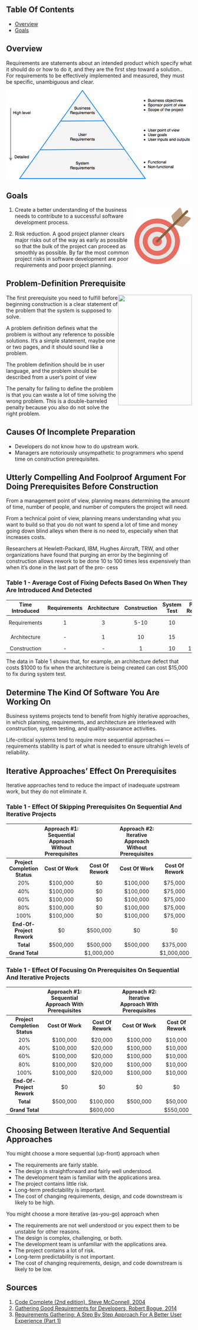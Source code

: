 ## Table Of Contents

- [Overview](#overview)
- [Goals](#goals)

<a name="overview"></a>
## Overview

Requirements are statements about an intended product which specify what it should do or how to do it, and they are the first step toward a solution.. For requirements to be effectively implemented and measured, they must be specific, unambiguous and clear.

<p align="center">
    <img src="./imgs/requirement-types.png">
</p>

<a name="goals"></a>
## Goals

<img align="right" width="156" height="156" src="./imgs/goal.png">

1. Create a better understanding of the business needs to contribute to a successful software development process.

2. Risk reduction. A good project planner clears major risks out of the way as early as possible so that the bulk of the project can proceed as smoothly as possible. By far the most common project risks in software development are poor requirements and poor project planning.

## Problem-Definition Prerequisite

<img align="right" width="200" height="300" src="https://flylib.com/books/2/823/1/html/2/images/0735619670/graphics/03fig04.gif">

The first prerequisite you need to fulfill before beginning construction is a clear statement of the problem that the system is supposed to solve.

A problem definition defines what the problem is without any reference to possible solutions. It’s a simple statement, maybe one or two pages, and it should sound like a problem.

The problem definition should be in user language, and the problem should be described from a user’s point of view

The penalty for failing to define the problem is that you can waste a lot of time solving the wrong problem. This is a double-barreled penalty because you also do not solve the right problem.

## Causes Of Incomplete Preparation

* Developers do not know how to do upstream work.
* Managers are notoriously unsympathetic to programmers who spend time on construction prerequisites.

## Utterly Compelling And Foolproof Argument For Doing Prerequisites Before Construction

From a management point of view, planning means determining the amount of time, number of people, and number of computers the project will need.

From a technical point of view, planning means understanding what you want to build so that you do not want to spend a lot of time and money going down blind alleys when there is no need to, especially when that increases costs.

Researchers at Hewlett-Packard, IBM, Hughes Aircraft, TRW, and other organizations have found that purging an error by the beginning of construction allows rework to be done 10 to 100 times less expensively than when it’s done in the last part of the pro- cess

### Table 1 - Average Cost of Fixing Defects Based On When They Are Introduced And Detected

| **Time Introduced** | Requirements | Architecture | Construction | System Test | Post-Release |
| :---: | :---: | :---: | :---: | :---: | :---: |
| Requirements | 1 | 3 | 5-10 | 10 | 10-100 |
| Architecture | - | 1 | 10 | 15 | 25-100 |
| Construction | - | - | 1 | 10 | 10-25 |

The data in Table 1 shows that, for example, an architecture defect that costs $1000 to fix when the architecture is being created can cost $15,000 to fix during system test.

## Determine The Kind Of Software You Are Working On

Business systems projects tend to benefit from highly iterative approaches, in which planning, requirements, and architecture are interleaved with construction, system testing, and quality-assurance activities.

Life-critical systems tend to require more sequential approaches — requirements stability is part of what is needed to ensure ultrahigh levels of reliability.

## Iterative Approaches’ Effect On Prerequisites

Iterative approaches tend to reduce the impact of inadequate upstream work, but they do not eliminate it.

### Table 1 - Effect Of Skipping Prerequisites On Sequential And Iterative Projects

|  | Approach #1: Sequential Approach Without Prerequisites |  | Approach #2: Iterative Approach Without Prerequisites |  |
| :---: | :---: | :---: | :---: | :---: |
| **Project Completion Status** | **Cost Of Work** | **Cost Of Rework** | **Cost Of Work** | **Cost Of Rework** |
| 20% | $100,000 | $0 | $100,000 | $75,000 |
| 40% | $100,000 | $0 | $100,000 | $75,000 |
| 60% | $100,000 | $0 | $100,000 | $75,000 |
| 80% | $100,000 | $0 | $100,000 | $75,000 |
| 100% | $100,000 | $0 | $100,000 | $75,000 |
| **End-Of-Project Rework** | $0 | $500,000 | $0 | $0 |
| **Total** | $500,000 | $500,000 | $500,000 | $375,000 |
| **Grand Total** |  | $1,000,000 |  | $1,000,000 |

### Table 1 - Effect Of Focusing On Prerequisites On Sequential And Iterative Projects

|  | Approach #1: Sequential Approach With Prerequisites |  | Approach #2: Iterative Approach With Prerequisites |  |
| :---: | :---: | :---: | :---: | :---: |
| **Project Completion Status** | **Cost Of Work** | **Cost Of Rework** | **Cost Of Work** | **Cost Of Rework** |
| 20% | $100,000 | $20,000 | $100,000 | $10,000 |
| 40% | $100,000 | $20,000 | $100,000 | $10,000 |
| 60% | $100,000 | $20,000 | $100,000 | $10,000 |
| 80% | $100,000 | $20,000 | $100,000 | $10,000 |
| 100% | $100,000 | $20,000 | $100,000 | $10,000 |
| **End-Of-Project Rework** | $0 | $0 | $0 | $0 |
| **Total** | $500,000 | $100,000 | $500,000 | $50,000 |
| **Grand Total** |  | $600,000 |  | $550,000 |

## Choosing Between Iterative And Sequential Approaches

You might choose a more sequential (up-front) approach when

* The requirements are fairly stable.
* The design is straightforward and fairly well understood.
* The development team is familiar with the applications area.
* The project contains little risk.
* Long-term predictability is important.
* The cost of changing requirements, design, and code downstream is likely to be high.

You might choose a more iterative (as-you-go) approach when

* The requirements are not well understood or you expect them to be unstable for other reasons.
* The design is complex, challenging, or both.
* The development team is unfamiliar with the applications area.
* The project contains a lot of risk.
* Long-term predictability is not important.
* The cost of changing requirements, design, and code downstream is likely to be low.

## Sources

1. [Code Complete (2nd edition), Steve McConnell, 2004](https://en.wikipedia.org/wiki/Code_Complete)
1. [Gathering Good Requirements for Developers, Robert Bogue, 2014](https://www.pluralsight.com/courses/gathering-good-requirements-developers)
1. [Requirements Gathering: A Step By Step Approach For A Better User Experience (Part 1)](https://usabilitygeek.com/requirements-gathering-user-experience-pt1/)
